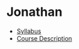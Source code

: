 # Jonathan
* [ Syllabus ](https://github.com/peraljon000/peraljon000/blob/master/syllabus.md)
* [ Course Description ](https://github.com/peraljon000/peraljon000/blob/master/course-description.md)
